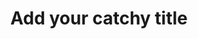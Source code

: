 ---
title: Add your catchy title
description: What is this post about?
tags:
  - post
date:
published: false
type: article
layout: article.liquid
permalink: "different/{% if pagination.pageNumber > 0 %}{{ title }}-{{ pagination.pageNumber + 1 }}/{% endif %}index.html"
content_blocks:
---